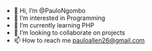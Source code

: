 - 👋 Hi, I’m @PauloNgombo
- 👀 I’m interested in Programming
- 🌱 I’m currently learning PHP
- 💞️ I’m looking to collaborate on projects
- 📫 How to reach me pauloallen26@gmail.com

<!---
PauloNgombo/PauloNgombo is a ✨ special ✨ repository because its `README.md` (this file) appears on your GitHub profile.
You can click the Preview link to take a look at your changes.
--->
